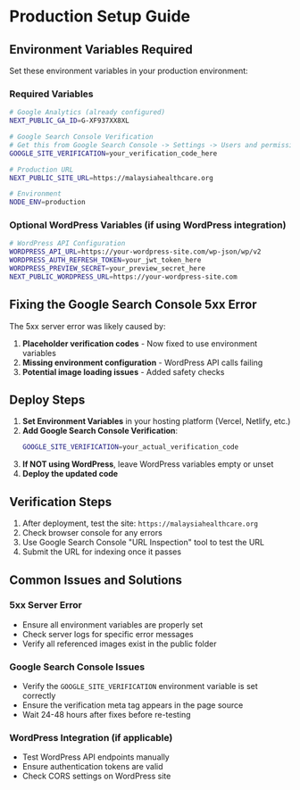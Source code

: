 # Production Setup Guide

## Environment Variables Required

Set these environment variables in your production environment:

### Required Variables
```bash
# Google Analytics (already configured)
NEXT_PUBLIC_GA_ID=G-XF937XX8XL

# Google Search Console Verification
# Get this from Google Search Console -> Settings -> Users and permissions -> Verification details
GOOGLE_SITE_VERIFICATION=your_verification_code_here

# Production URL
NEXT_PUBLIC_SITE_URL=https://malaysiahealthcare.org

# Environment
NODE_ENV=production
```

### Optional WordPress Variables (if using WordPress integration)
```bash
# WordPress API Configuration
WORDPRESS_API_URL=https://your-wordpress-site.com/wp-json/wp/v2
WORDPRESS_AUTH_REFRESH_TOKEN=your_jwt_token_here
WORDPRESS_PREVIEW_SECRET=your_preview_secret_here
NEXT_PUBLIC_WORDPRESS_URL=https://your-wordpress-site.com
```

## Fixing the Google Search Console 5xx Error

The 5xx server error was likely caused by:

1. **Placeholder verification codes** - Now fixed to use environment variables
2. **Missing environment configuration** - WordPress API calls failing
3. **Potential image loading issues** - Added safety checks

## Deploy Steps

1. **Set Environment Variables** in your hosting platform (Vercel, Netlify, etc.)
2. **Add Google Search Console Verification**:
   ```bash
   GOOGLE_SITE_VERIFICATION=your_actual_verification_code
   ```
3. **If NOT using WordPress**, leave WordPress variables empty or unset
4. **Deploy the updated code**

## Verification Steps

1. After deployment, test the site: `https://malaysiahealthcare.org`
2. Check browser console for any errors
3. Use Google Search Console "URL Inspection" tool to test the URL
4. Submit the URL for indexing once it passes

## Common Issues and Solutions

### 5xx Server Error
- Ensure all environment variables are properly set
- Check server logs for specific error messages
- Verify all referenced images exist in the public folder

### Google Search Console Issues
- Verify the `GOOGLE_SITE_VERIFICATION` environment variable is set correctly
- Ensure the verification meta tag appears in the page source
- Wait 24-48 hours after fixes before re-testing

### WordPress Integration (if applicable)
- Test WordPress API endpoints manually
- Ensure authentication tokens are valid
- Check CORS settings on WordPress site 